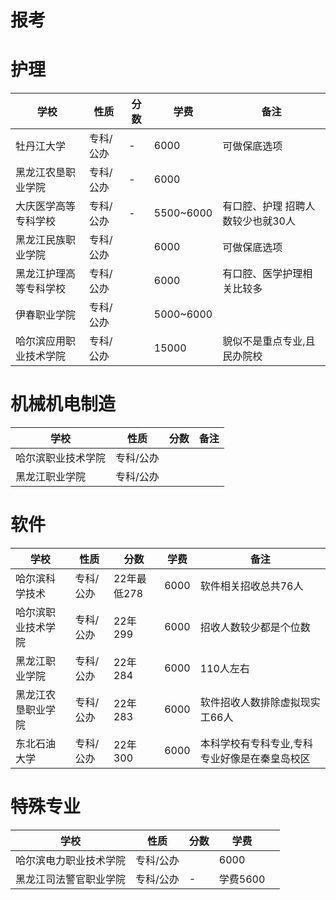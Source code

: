 # 报考

# 护理

| 学校          | 性质    | 分数 | 学费        | 备注                 |
|-------------|-------|----|-----------|--------------------|
| 牡丹江大学       | 专科/公办 | -  | 6000      | 可做保底选项             |
| 黑龙江农垦职业学院   | 专科/公办 | -  | 6000      |                    |
| 大庆医学高等专科学校  | 专科/公办 | -  | 5500~6000 | 有口腔、护理 招聘人数较少也就30人 |
| 黑龙江民族职业学院   | 专科/公办 |    | 6000      | 可做保底选项             |
| 黑龙江护理高等专科学校 | 专科/公办 |    | 6000      | 有口腔、医学护理相关比较多      |
| 伊春职业学院      | 专科/公办 |    | 5000~6000 |                    |
| 哈尔滨应用职业技术学院 | 专科/公办 |    | 15000     | 貌似不是重点专业,且民办院校     |

# 机械机电制造

| 学校        | 性质    | 分数 | 备注 |
|-----------|-------|----|----|
| 哈尔滨职业技术学院 | 专科/公办 |    |    |
| 黑龙江职业学院   | 专科/公办 |    |    |

# 软件

| 学校        | 性质    | 分数       | 学费   | 备注                      |
|-----------|-------|----------|------|-------------------------|
| 哈尔滨科学技术   | 专科/公办 | 22年最低278 | 6000 | 软件相关招收总共76人             |
| 哈尔滨职业技术学院 | 专科/公办 | 22年299   | 6000 | 招收人数较少都是个位数             |
| 黑龙江职业学院   | 专科/公办 | 22年284   | 6000 | 110人左右                  |
| 黑龙江农垦职业学院 | 专科/公办 | 22年283   | 6000 | 软件招收人数排除虚拟现实工66人        |
| 东北石油大学    | 专科/公办 | 22年300   | 6000 | 本科学校有专科专业,专科专业好像是在秦皇岛校区 |

# 特殊专业

| 学校          | 性质    | 分数 | 学费     |   |
|-------------|-------|----|--------|---|
| 哈尔滨电力职业技术学院 | 专科/公办 |    | 6000   |   |
| 黑龙江司法警官职业学院 | 专科/公办 | -  | 学费5600 |   |

